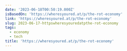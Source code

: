 ```yaml
---
date: '2023-06-18T00:50:19.000Z'
isBasedOn: 'https://wheresyoured.at/p/the-rot-economy'
link: 'https://wheresyoured.at/p/the-rot-economy'
slug: 2023-06-17-httpswheresyouredatpthe-rot-economy
tags:
  - economy
  - tech
title: 'https://wheresyoured.at/p/the-rot-economy'
---
```


